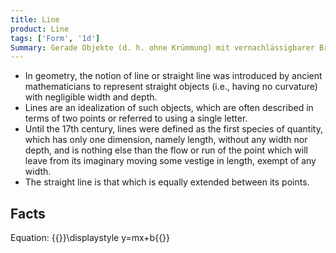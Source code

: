 ```yaml
---
title: Line
product: Line
tags: ['Form', '1d']
Summary: Gerade Objekte (d. h. ohne Krümmung) mit vernachlässigbarer Breite und Tiefe.
---
```


* In geometry, the notion of line or straight line was introduced by ancient mathematicians to represent straight objects (i.e., having no curvature) with negligible width and depth.
* Lines are an idealization of such objects, which are often described in terms of two points or referred to using a single letter.
* Until the 17th century, lines were defined as the first species of quantity, which has only one dimension, namely length, without any width nor depth, and is nothing else than the flow or run of the point which will leave from its imaginary moving some vestige in length, exempt of any width.
* The straight line is that which is equally extended between its points.

Facts
----

Equation: {{<latex>}}\displaystyle y=mx+b{{</latex>}}